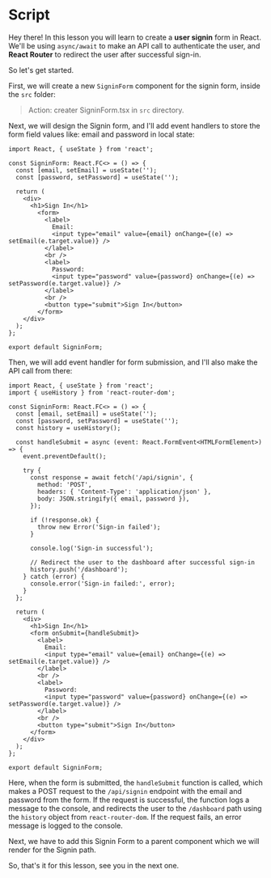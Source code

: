 # Script
Hey there! In this lesson you will learn to create a **user signin** form in React. We'll be using `async/await` to make an API call to authenticate the user, and **React Router** to redirect the user after successful sign-in.

So let's get started.

First, we will create a new `SigninForm` component for the signin form, inside the `src` folder:

> Action: creater SigninForm.tsx in `src` directory.

Next, we will design the Signin form, and I'll add event handlers to store the form field values like: email and password in local state:
```tsx
import React, { useState } from 'react';

const SigninForm: React.FC<> = () => {
  const [email, setEmail] = useState('');
  const [password, setPassword] = useState('');

  return (
    <div>
      <h1>Sign In</h1>
        <form>
          <label>
            Email:
            <input type="email" value={email} onChange={(e) => setEmail(e.target.value)} />
          </label>
          <br />
          <label>
            Password:
            <input type="password" value={password} onChange={(e) => setPassword(e.target.value)} />
          </label>
          <br />
          <button type="submit">Sign In</button>
        </form>
    </div>
  );
};

export default SigninForm;
```

Then, we will add event handler for form submission, and I'll also make the API call from there:

```tsx
import React, { useState } from 'react';
import { useHistory } from 'react-router-dom';

const SigninForm: React.FC<> = () => {
  const [email, setEmail] = useState('');
  const [password, setPassword] = useState('');
  const history = useHistory();

  const handleSubmit = async (event: React.FormEvent<HTMLFormElement>) => {
    event.preventDefault();

    try {
      const response = await fetch('/api/signin', {
        method: 'POST',
        headers: { 'Content-Type': 'application/json' },
        body: JSON.stringify({ email, password }),
      });

      if (!response.ok) {
        throw new Error('Sign-in failed');
      }

      console.log('Sign-in successful');

      // Redirect the user to the dashboard after successful sign-in
      history.push('/dashboard');
    } catch (error) {
      console.error('Sign-in failed:', error);
    }
  };

  return (
    <div>
      <h1>Sign In</h1>
      <form onSubmit={handleSubmit}>
        <label>
          Email:
          <input type="email" value={email} onChange={(e) => setEmail(e.target.value)} />
        </label>
        <br />
        <label>
          Password:
          <input type="password" value={password} onChange={(e) => setPassword(e.target.value)} />
        </label>
        <br />
        <button type="submit">Sign In</button>
      </form>
    </div>
  );
};

export default SigninForm;
```
Here, when the form is submitted, the `handleSubmit` function is called, which makes a POST request to the `/api/signin` endpoint with the email and password from the form. If the request is successful, the function logs a message to the console, and redirects the user to the `/dashboard` path using the `history` object from `react-router-dom`. If the request fails, an error message is logged to the console.

Next, we have to add this Signin Form to a parent component which we will render for the Signin path.

So, that's it for this lesson, see you in the next one.